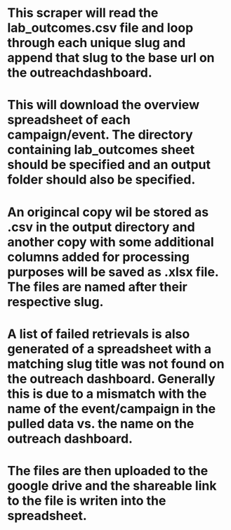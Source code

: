 # This scraper will read the lab_outcomes.csv file and loop through each unique slug and append that slug to the base url on the outreachdashboard. 
# This will download the overview spreadsheet of each campaign/event. The directory containing lab_outcomes sheet should be specified and an output folder should also be specified.
# An origincal copy wil be stored as .csv in the output directory and another copy with some additional columns added for processing purposes will be saved as .xlsx file.  The files are named after their respective slug.
# A list of failed retrievals is also generated of a spreadsheet with a matching slug title was not found on the outreach dashboard. Generally this is due to a mismatch with the name of the event/campaign in the pulled data vs. the name on the outreach dashboard.
# The files are then uploaded to the google drive and the shareable link to the file is writen into the spreadsheet.

